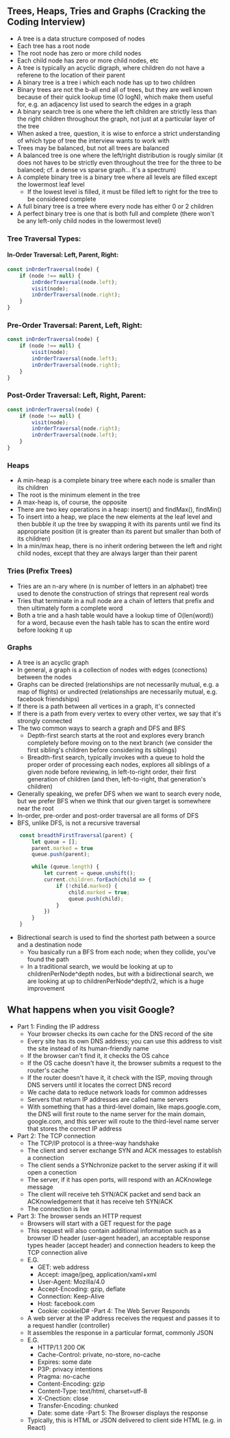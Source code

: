 ## Trees, Heaps, Tries and Graphs (Cracking the Coding Interview)

- A tree is a data structure composed of nodes
- Each tree has a root node
- The root node has zero or more child nodes
- Each child node has zero or more child nodes, etc 
- A tree is typically an acyclic digraph, where children do not have a referene to the location of their parent 
- A binary tree is a tree i which each node has up to two children
- Binary trees are not the b-all end all of trees, but they are well known because of their quick lookup time (O logN), which make them useful for, e.g. an adjacency list used to search the edges in a graph 
- A binary search tree is one where the left children are strictly less than the right children throughout the graph, not just at a particular layer of the tree 
- When asked a tree, question, it is wise to enforce a strict understanding of which type of tree the interview wants to work with 
- Trees may be balanced, but not all trees are balanced 
- A balanced tree is one where the left/right distribution is rougly similar (it does not haves to be strictly even throughout the tree for the three to be balanced; cf. a dense vs sparse graph... it's a spectrum)
- A complete binary tree is a binary tree where all levels are filled except the lowermost leaf level
    - If the lowest level is filled, it must be filled left to right for the tree to be considered complete 
- A full binary tree is a tree where every node has either 0 or 2 children
- A perfect binary tree is one that is both full and complete (there won't be any left-only child nodes in the lowermost level)

### Tree Traversal Types: 

#### In-Order Traversal: Left, Parent, Right:

```javascript
const inOrderTraversal(node) {
    if (node !== null) {
        inOrderTraversal(node.left);
        visit(node);
        inOrderTraversal(node.right);
    }
}
```

### Pre-Order Traversal: Parent, Left, Right:

```javascript
const inOrderTraversal(node) {
    if (node !== null) {
        visit(node);
        inOrderTraversal(node.left);
        inOrderTraversal(node.right);
    }
}
```

### Post-Order Traversal: Left, Right, Parent:

```javascript
const inOrderTraversal(node) {
    if (node !== null) {
        visit(node);
        inOrderTraversal(node.right);
        inOrderTraversal(node.left);
    }
}
```

### Heaps 

- A min-heap is a complete binary tree where each node is smaller than its children
- The root is the minimum element in the tree 
- A max-heap is, of course, the opposite 
- There are two key operations in a heap: insert() and findMax(), findMin()
- To insert into a heap, we place the new elements at the leaf level and then bubble it up the tree by swapping it with its parents until we find its appropriate position (it is greater than its parent but smaller than both of its children)
- In a min/max heap, there is no inherit ordering between the left and right child nodes, except that they are always larger than their parent 

### Tries  (Prefix Trees)

- Tries are an n-ary where (n is number of letters in an alphabet) tree used to denote the construction of strings that represent real words
- Tries that terminate in a null node are a chain of letters that prefix and then ultimately form a complete word 
- Both a trie and a hash table would have a lookup time of O(len(word)) for a word, because even the hash table has to scan the entire word before looking it up

### Graphs

- A tree is an acyclic graph
- In general, a graph is a collection of nodes with edges (conections) between the nodes 
- Graphs can be directed (relationships are not necessarily mutual, e.g. a map of flights) or undirected (relationships are necessarily mutual, e.g. facebook friendships)
- If there is a path between all vertices in a graph, it's connected
- If there is a path from every vertex to every other vertex, we say that it's strongly connected
- The two common ways to search a graph and DFS and BFS 
    - Depth-first search starts at the root and explores every branch completely before moving on to the next branch (we consider the first sibling's children before considering its siblings)
    - Breadth-first search, typically invokes with a queue to hold the proper order of processing each nodes, explores all siblings of a given node before reviewing, in left-to-right order, their first generation of children (and then, left-to-right, that generation's children)
- Generally speaking, we prefer DFS when we want to search every node, but we prefer BFS when we think that our given target is somewhere near the root
- In-order, pre-order and post-order traversal are all forms of DFS
- BFS, unlike DFS, is not a recursive traversal 

```javascript 
    const breadthFirstTraversal(parent) {
        let queue = [];
        parent.marked = true
        queue.push(parent);

        while (queue.length) {
            let current = queue.unshift();
            current.children.forEach(child => {
                if (!child.marked) {
                    child.marked = true;
                    queue.push(child);
                }
            })
        }
    }
```
- Bidrectional search is used to find the shortest path between a source and a destination node
    - You basically run a BFS from each node; when they collide, you've found the path
    - In a traditional search, we would be looking at up to childrenPerNode^depth nodes, but with a bidirectional search, we are looking at up to childrenPerNode^depth/2, which is a huge improvement

## What happens when you visit Google?

- Part 1: Finding the IP address
    - Your browser checks its own cache for the DNS record of the site
    - Every site has its own DNS address; you can use this address to visit the site instead of its human-friendly name
    - If the browser can't find it, it checks the OS cahce
    - If the OS cache doesn't have it, the browser submits a request to the router's cache
    - If the router doesn't have it, it check with the ISP, moving through DNS servers until it locates the correct DNS record 
    - We cache data to reduce network loads for common addresses 
    - Servers that return IP addresses are called name servers 
    - With something that has a third-level domain, like maps.google.com, the DNS will first route to the name server for the main domain, google.com, and this server will route to the third-level name server that stores the correct IP address 
- Part 2: The TCP connection
    - The TCP/IP protocol is a three-way handshake
    - The client and server exchange SYN and ACK messages to establish a connection
    - The client sends a SYNchronize packet to the server asking if it will open a conection
    - The server, if it has open ports, will respond with an ACKnowlege message
    - The client will receive teh SYN/ACK packet and send back an ACKnowledgement that it has receive teh SYN/ACK
    - The connection is live 
- Part 3: The browser sends an HTTP request 
    - Browsers will start with a GET request for the page 
    - This request will also contain additional information such as a browser ID header (user-agent header), an acceptable response types header (accept header) and connection headers to keep the TCP connection alive 
    - E.G.
        - GET: web address
        - Accept: image/jpeg, application/xaml+xml
        - User-Agent: Mozilla/4.0
        - Accept-Encoding: gzip, deflate
        - Connection: Keep-Alive
        - Host: facebook.com
        - Cookie: cookieID#
-Part 4: The Web Server Responds
    - A web server at the IP address receives the request and passes it to a request handler (controller)
    - It assembles the response in a particular format, commonly JSON
    - E.G.
        - HTTP/1.1 200 OK
        - Cache-Control: private, no-store, no-cache
        - Expires: some date
        - P3P: privacy intentions
        - Pragma: no-cache
        - Content-Encoding: gzip
        - Content-Type: text/html, charset=utf-8
        - X-Cnection: close
        - Transfer-Encoding: chunked
        - Date: some date
-Part 5: The Browser displays the response
    - Typically, this is HTML or JSON delivered to client side HTML (e.g. in React)